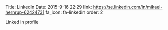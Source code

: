 Title: LinkedIn 
Date: 2015-9-16 22:29
link: https://se.linkedin.com/in/mikael-hernrup-62424731
fa_icon: fa-linkedin
order: 2

Linked in profile
